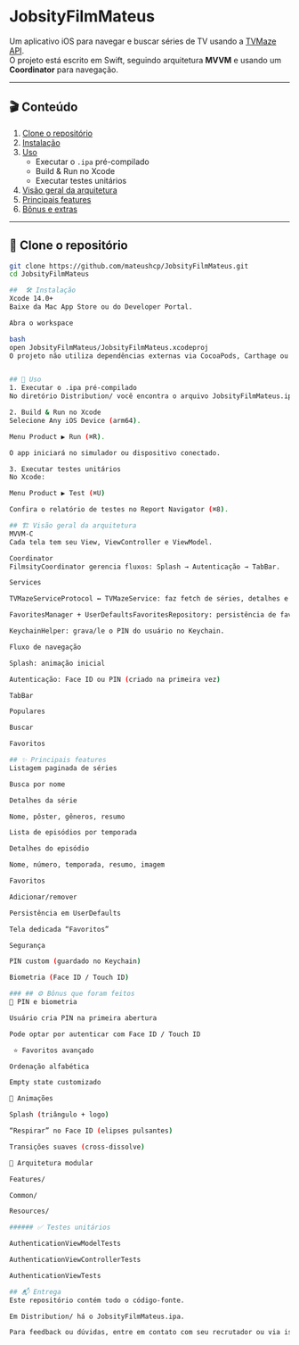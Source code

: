 # JobsityFilmMateus

Um aplicativo iOS para navegar e buscar séries de TV usando a [TVMaze API](https://www.tvmaze.com/api).  
O projeto está escrito em Swift, seguindo arquitetura **MVVM** e usando um **Coordinator** para navegação.

---

## 🎬 Conteúdo

1. [Clone o repositório](#-clone-o-repositório)  
2. [Instalação](#-instalação)  
3. [Uso](#-uso)  
   - Executar o `.ipa` pré-compilado  
   - Build & Run no Xcode  
   - Executar testes unitários  
4. [Visão geral da arquitetura](#-visão-geral-da-arquitetura)  
5. [Principais features](#-principais-features)  
6. [Bônus e extras](#%EF%B8%8F-bônus-e-extras)  

---

## 🚀 Clone o repositório

```bash
git clone https://github.com/mateushcp/JobsityFilmMateus.git
cd JobsityFilmMateus

##  🛠 Instalação
Xcode 14.0+
Baixe da Mac App Store ou do Developer Portal.

Abra o workspace

bash
open JobsityFilmMateus/JobsityFilmMateus.xcodeproj
O projeto não utiliza dependências externas via CocoaPods, Carthage ou SwiftPM.


## 🎯 Uso
1. Executar o .ipa pré-compilado
No diretório Distribution/ você encontra o arquivo JobsityFilmMateus.ipa pronto para instalação via TestFlight ou ferramentas como Apple Configurator / iTunes.

2. Build & Run no Xcode
Selecione Any iOS Device (arm64).

Menu Product ▶︎ Run (⌘R).

O app iniciará no simulador ou dispositivo conectado.

3. Executar testes unitários
No Xcode:

Menu Product ▶︎ Test (⌘U)

Confira o relatório de testes no Report Navigator (⌘8).

## 🏗 Visão geral da arquitetura
MVVM-C
Cada tela tem seu View, ViewController e ViewModel.

Coordinator
FilmsityCoordinator gerencia fluxos: Splash → Autenticação → TabBar.

Services

TVMazeServiceProtocol ↔️ TVMazeService: faz fetch de séries, detalhes e busca.

FavoritesManager + UserDefaultsFavoritesRepository: persistência de favoritos.

KeychainHelper: grava/le o PIN do usuário no Keychain.

Fluxo de navegação

Splash: animação inicial

Autenticação: Face ID ou PIN (criado na primeira vez)

TabBar

Populares

Buscar

Favoritos

## ✨ Principais features
Listagem paginada de séries

Busca por nome

Detalhes da série

Nome, pôster, gêneros, resumo

Lista de episódios por temporada

Detalhes do episódio

Nome, número, temporada, resumo, imagem

Favoritos

Adicionar/remover

Persistência em UserDefaults

Tela dedicada “Favoritos”

Segurança

PIN custom (guardado no Keychain)

Biometria (Face ID / Touch ID)

### ## ⚙️ Bônus que foram feitos
📌 PIN e biometria

Usuário cria PIN na primeira abertura

Pode optar por autenticar com Face ID / Touch ID

 ⭐️ Favoritos avançado

Ordenação alfabética

Empty state customizado

🎨 Animações

Splash (triângulo + logo)

“Respirar” no Face ID (elipses pulsantes)

Transições suaves (cross-dissolve)

🧩 Arquitetura modular

Features/

Common/

Resources/

###### ✅ Testes unitários

AuthenticationViewModelTests

AuthenticationViewControllerTests

AuthenticationViewTests

## 📬 Entrega
Este repositório contém todo o código-fonte.

Em Distribution/ há o JobsityFilmMateus.ipa.

Para feedback ou dúvidas, entre em contato com seu recrutador ou via issues no GitHub.
